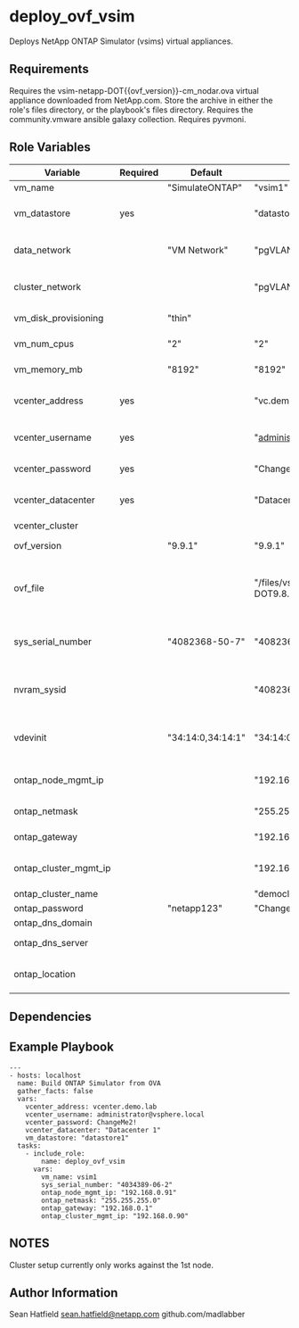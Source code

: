 deploy_ovf_vsim
================================

Deploys NetApp ONTAP Simulator (vsims) virtual appliances.

Requirements
------------

Requires the vsim-netapp-DOT{{ovf_version}}-cm_nodar.ova virtual appliance downloaded from NetApp.com.  Store the archive in either the role's files directory, or the playbook's files directory.
Requires the community.vmware ansible galaxy collection.
Requires pyvmoni.

Role Variables
--------------

| Variable                | Required | Default           | Example                         | Comments                                                                     |
|-------------------------|----------|-------------------|---------------------------------|------------------------------------------------------------------------------|
| vm_name                 |          | "SimulateONTAP"   | "vsim1"                         | a valid VM name                                                              |
| vm_datastore            | yes      |                   | "datastore1"                    | the VMware datastore where the node will be placed                           |
| data_network            |          | "VM Network"      | "pgVLAN1"                       | The vSphere portgroup used for ONTAP data and mgmt traffic                   |
| cluster_network         |          |                   | "pgVLAN2"                       | The vSphere portgroup used the for ONTAP cluster network                     |
| vm_disk_provisioning    |          | "thin"            |                                 | Virtual Disk provisioning mode                                               |
| vm_num_cpus             |          | "2"               | "2"                             | number of vCPUs to assign to the VM                                          |
| vm_memory_mb            |          | "8192"            | "8192"                          | amount of memory, in MB, to assign to the VM                                 |
| vcenter_address         | yes      |                   | "vc.demo.lab"                   | The hostname or IP address of the vCenter server                             |
| vcenter_username        | yes      |                   | "administrator@vsphere.local"   | A vcenter username with rights to deploy the OVA                             |
| vcenter_password        | yes      |                   | "ChangeMe2!"                    | The password for the vcenter user                                            |
| vcenter_datacenter      | yes      |                   | "Datacenter 1"                  | vCenter datacenter where the node will be deployed                           |
| vcenter_cluster         |          |                   |                                 |                                                                              |
| ovf_version             |          | "9.9.1"           | "9.9.1"                         | The StorageGrid OVF version                                                  |
| ovf_file                |          |                   | "/files/vsim-netapp-DOT9.8.ova" | defaults to"{{role_path}}/files/vsim-netapp-DOT{{ovf_version}}-cm_nodar.ova" |
| sys_serial_number       |          | "4082368-50-7"    | "4082368-50-7"                  | The system serial number to assign to the vsim, must match avail. licenses   |
| nvram_sysid             |          |                   | "4082368507"                    | The NVRAM SYSID can optionally be specified.  Randomly generated by default. |
| vdevinit                |          | "34:14:0,34:14:1" | "34:14:0,34:14:1"               | simulated disk configuration.  see vars/main.yml for more information.       |
| ontap_node_mgmt_ip      |          |                   | "192.168.0.91"                  | If specified, node setup will be attempted using the supplied IP             |
| ontap_netmask           |          |                   | "255.255.255.0"                 | Subnet mask for the data network                                             |
| ontap_gateway           |          |                   | "192.168.0.1"                   | Gateway IP for the data network                                              |
| ontap_cluster_mgmt_ip   |          |                   | "192.168.0.90"                  | If specified, cluster setup will be attempted using the supplied IP          |
| ontap_cluster_name      |          |                   | "democluster"                   | ONTAP cluster name                                                           |
| ontap_password          |          | "netapp123"       | "ChangeMe2!"                    | ONTAP admin password                                                         |
| ontap_dns_domain        |          |                   |                                 | DNS domain                                                                   | 
| ontap_dns_server        |          |                   |                                 | DNS Server on the data/mgmt network                                          |
| ontap_location          |          |                   |                                 | optional ONTAP SNMP location value used for cluster setup                    |

Dependencies
------------

Example Playbook
----------------
      
    ---
    - hosts: localhost 
      name: Build ONTAP Simulator from OVA
      gather_facts: false
      vars: 
        vcenter_address: vcenter.demo.lab
        vcenter_username: administrator@vsphere.local
        vcenter_password: ChangeMe2!
        vcenter_datacenter: "Datacenter 1"
        vm_datastore: "datastore1"
      tasks:
        - include_role: 
            name: deploy_ovf_vsim
          vars:
            vm_name: vsim1
            sys_serial_number: "4034389-06-2"
            ontap_node_mgmt_ip: "192.168.0.91"
            ontap_netmask: "255.255.255.0"
            ontap_gateway: "192.168.0.1"
            ontap_cluster_mgmt_ip: "192.168.0.90"
      

NOTES
-----
Cluster setup currently only works against the 1st node.

Author Information
------------------

Sean Hatfield
sean.hatfield@netapp.com
github.com/madlabber
